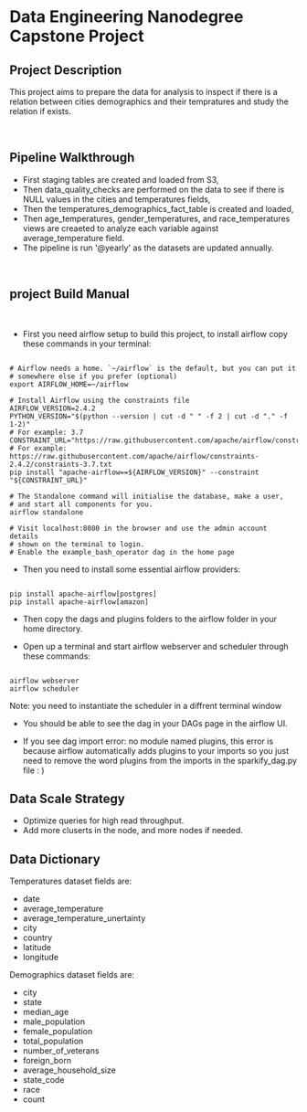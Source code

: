 # Data Engineering Nanodegree Capstone Project

## Project Description

This project aims to prepare the data for analysis to inspect if there is a relation between cities demographics and their tempratures and study the relation if exists.

<br>

## Pipeline Walkthrough

- First staging tables are created and loaded from S3,
- Then data_quality_checks are performed on the data to see if there is NULL values in the cities and temperatures fields,
- Then the temperatures_demographics_fact_table is created and loaded,
- Then age_temperatures, gender_temperatures, and race_temperatures views are creaeted to analyze each variable against average_temperature field.
- The pipeline is run '@yearly' as the datasets are updated annually.

<br>

## project Build Manual

<br>

- First you need airflow setup to build this project, to install airflow copy these commands in your terminal:

<pre><code>
# Airflow needs a home. `~/airflow` is the default, but you can put it
# somewhere else if you prefer (optional)
export AIRFLOW_HOME=~/airflow

# Install Airflow using the constraints file
AIRFLOW_VERSION=2.4.2
PYTHON_VERSION="$(python --version | cut -d " " -f 2 | cut -d "." -f 1-2)"
# For example: 3.7
CONSTRAINT_URL="https://raw.githubusercontent.com/apache/airflow/constraints-${AIRFLOW_VERSION}/constraints-${PYTHON_VERSION}.txt"
# For example: https://raw.githubusercontent.com/apache/airflow/constraints-2.4.2/constraints-3.7.txt
pip install "apache-airflow==${AIRFLOW_VERSION}" --constraint "${CONSTRAINT_URL}"

# The Standalone command will initialise the database, make a user,
# and start all components for you.
airflow standalone

# Visit localhost:8080 in the browser and use the admin account details
# shown on the terminal to login.
# Enable the example_bash_operator dag in the home page
</code></pre>

- Then you need to install some essential airflow providers:

<pre><code>
pip install apache-airflow[postgres]
pip install apache-airflow[amazon]
</code></pre>

- Then copy the dags and plugins folders to the airflow folder in your home directory.

- Open up a terminal and start airflow webserver and scheduler through these commands:

<pre><code>
airflow webserver
airflow scheduler
</code></pre>
Note: you need to instantiate the scheduler in a diffrent terminal window

- You should be able to see the dag in your DAGs page in the airflow UI.

- If you see dag import error: no module named plugins, this error is because airflow automatically adds plugins to your imports so you just need to remove the word plugins from the imports in the sparkify_dag.py file : )

## Data Scale Strategy

- Optimize queries for high read throughput.
- Add more cluserts in the node, and more nodes if needed.

## Data Dictionary

Temperatures dataset fields are:

- date
- average_temperature
- average_temperature_unertainty
- city
- country
- latitude
- longitude

Demographics dataset fields are:

- city
- state
- median_age
- male_population
- female_population
- total_population
- number_of_veterans
- foreign_born
- average_household_size
- state_code
- race
- count
